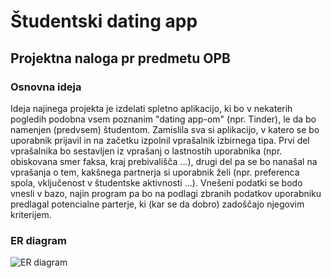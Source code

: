 # Študentski dating app 

## Projektna naloga pr predmetu OPB 

### Osnovna ideja
Ideja najinega projekta je izdelati spletno aplikacijo, ki bo v nekaterih pogledih podobna vsem poznanim "dating app-om" (npr. Tinder), le da bo namenjen (predvsem) študentom. Zamislila sva si aplikacijo, v katero se bo uporabnik prijavil in na začetku izpolnil vprašalnik izbirnega tipa. Prvi del vprašalnika bo sestavljen iz vprašanj o lastnostih uporabnika (npr. obiskovana smer faksa, kraj prebivališča ...), drugi del pa se bo nanašal na vprašanja o tem, kakšnega partnerja si uporabnik želi (npr. preferenca spola, vključenost v študentske aktivnosti ...). Vnešeni podatki se bodo vnesli v bazo, najin program pa bo na podlagi zbranih podatkov uporabniku predlagal potencialne parterje, ki (kar se da dobro) zadoščajo njegovim kriterijem.

### ER diagram
![ER diagram](https://github.com/mihajan/Studentski-dating-app/assets/115362306/9d92b7ae-0b12-415a-bcb6-e6bde3ce54fb)

